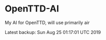 # OpenTTD-AI
My AI for OpenTTD, will use primarily air

Latest backup: Sun Aug 25 01:17:01 UTC 2019
